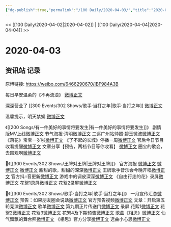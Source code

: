 ```yaml
---
{"dg-publish":true,"permalink":"/100 Daily/2020-04-03/","title":"2020-04-03","created":"2023-04-03T16:01:20.376+08:00","updated":"2023-04-03T16:02:06.719+08:00"}
---
```



<< [[100 Daily/2020-04-02\|2020-04-02]] | [[100 Daily/2020-04-04\|2020-04-04]] >>

# 2020-04-03

## 资讯站 记录

原博链接: https://weibo.com/6466290670/IBF984A3B

每日早安温柔的《不再流浪》
[微博正文](https://m.weibo.cn/6466290670/4489549134864063)

深深营业了 [[300 Events/302 Shows/歌手·当打之年\|歌手·当打之年]]
[微博正文](https://m.weibo.cn/6466290670/4489720870583289)

温馨提示，明天禁娱
[微博正文](https://m.weibo.cn/6466290670/4489560811979145)

《[[200 Songs/有一件美好的事情将要发生\|有一件美好的事情将要发生]]》
剧情版MV上线[微博正文](https://m.weibo.cn/6466290670/4489566490531922)
节气海报·清明[微博正文](https://m.weibo.cn/6466290670/4489644144283181)
二巡广州站帅照·碧玉微波[微博正文](https://m.weibo.cn/6466290670/4489642122240416)
《落花》宝宝一岁啦[微博正文](https://m.weibo.cn/6466290670/4489666956865744)
《了不起的长城》停播一周[微博正文](https://m.weibo.cn/6466290670/4489681687797065)
官后今日节目收看提醒[微博正文](https://m.weibo.cn/6466290670/4489681951548127)
文章分享【预告，两档节目等你收看】
[微博正文](https://m.weibo.cn/6466290670/4489685780758678)
圈宝的歌会，去围观啊[微博正文](https://m.weibo.cn/6466290670/4489687555585954)

🌿《[[300 Events/302 Shows/王牌对王牌\|王牌对王牌]]》
官方海报
[微博正文](https://m.weibo.cn/6466290670/4489584513390611)
[微博正文](https://m.weibo.cn/6466290670/4489628470020220)
[微博正文](https://m.weibo.cn/6466290670/4489660128712928)
甜甜的歌，甜甜的深深[微博正文](https://m.weibo.cn/6466290670/4489628315199024)
王牌歌手音乐会今晚开唱[微博正文](https://m.weibo.cn/6466290670/4489662234490042)
官方抖🎶音更新[微博正文](https://m.weibo.cn/6466290670/4489711970484700)
游戏中的调皮深深[微博正文](https://m.weibo.cn/6466290670/4489743683697058)
《自由行走的花》录屏[微博正文](https://m.weibo.cn/6466290670/4489747768972557)
花絮1录屏[微博正文](https://m.weibo.cn/6466290670/4489756707044364)
花絮2录屏[微博正文](https://m.weibo.cn/6466290670/4489765288673191)

🌿《[[300 Events/302 Shows/歌手·当打之年\|歌手·当打之年]]》
一月宣传汇总[微博正文](https://m.weibo.cn/6466290670/4489617602198342)
预告：如果朋友圈会说话[微博正文](https://m.weibo.cn/6466290670/4489619481379034)
官方预告视频[微博正文](https://m.weibo.cn/6466290670/4489654306766938)
文章：开启第五轮竞演[微博正文](https://m.weibo.cn/6466290670/4489655623669648)
歌单[微博正文](https://m.weibo.cn/6466290670/4489656848265580)
第九期正片传送门[微博正文](https://m.weibo.cn/6466290670/4489758326015848)
录屏
花絮1[微博正文](https://m.weibo.cn/6466290670/4489731738185252)
花絮2[微博正文](https://m.weibo.cn/6466290670/4489733675345877)
花絮3[微博正文](https://m.weibo.cn/6466290670/4489741838253755)
花絮4及下期预告[微博正文](https://m.weibo.cn/6466290670/4489754362399699)
歌曲《相思》[微博正文](https://m.weibo.cn/6466290670/4489741808574129)
仙气飘飘的舞台照[微博正文](https://m.weibo.cn/6466290670/4489739124537166)
《相思》官方分享[微博正文](https://m.weibo.cn/6466290670/4489739942026797)
选曲小心思[微博正文](https://m.weibo.cn/6466290670/4489755351490520)
